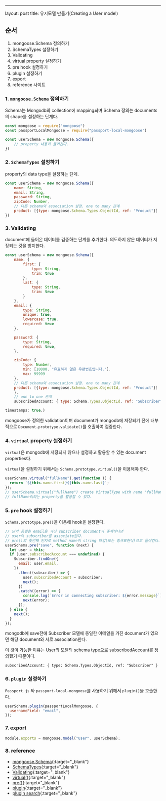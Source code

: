 ---
layout: post 
title: 유저모델 만들기(Creating a User model)


## 순서

1. mongoose.Schema 정의하기
2. SchemaTypes 설정하기
3. Validating
4. virtual property 설정하기
5. pre hook 설정하기
6. plugin 설정하기
7. export
8. reference 사이트

### 1. `mongoose.Schema` 정의하기

Schema는 Mongodb의 collection에 mapping되며 Schema 정의는 documents의 shape를 설정하는 단계다.

```javascript
const mongoose = require("mongoose")
const passportLocalMongoose = require("passport-local-mongoose")

const userSchema = new mongoose.Schema({
    // property 내용이 들어간다.
})
```

### 2. `SchemaTypes` 설정하기

property의 data type을 설정하는 단계.

```javascript
const userSchema = new mongoose.Schema({
    name: String,
    email: String,
    password: String,
    zipCode: Number,
    // 다른 schema와 association 설정. one to many 관계
    product: [{type: mongoose.Schema.Types.ObjectId, ref: "Product"}]
})
```

### 3. Validating

document에 들어온 데이터를 검증하는 단계를 추가한다. 의도하지 않은 데이터가 저장되는 것을 방지한다.

```javascript
const userSchema = new mongoose.Schema({
    name: {
        first: {
            type: String,
            trim: true
        },
        last: {
            type: String, 
            trim: true
        }
    },
    email: {
        type: String,
        unique: true,
        lowercase: true,
        required: true
    },

    password: {
        type: String,
        required: true,
    },

    zipCode: {
        type: Number,
        min: [10000, "유효하지 않은 우편번호입니다."],
        max: 99999
    },
    // 다른 schema와 association 설정. one to many 관계
    product: [{type: mongoose.Schema.Types.ObjectId, ref: "Product"}]
    },
    // one to one 관계
    subscribedAccount: { type: Schema.Types.ObjectId, ref: "Subscriber" },

timestamps: true,)
```

mongoose가 정의한 validation이며 document가 mongodb에 저장되기 전에 내부적으로 `Document.prototype.validate()`를 호출하여 검증한다.

### 4. `virtual` property 설정하기

`virtual`은 mongodb에 저장되지 않으나 설정하고 활용할 수 있는 document properties다.

`virtual`을 설정하기 위해서는 `Schema.prototype.virtual()`을 이용해야 한다.

```javascript
userSchema.virtual("fullName").get(function () {
  return `${this.name.first}${this.name.last}`;
});
// userSchema.virtual("fullName") create VirtualType with name 'fullName'
// fullName이라는 property를 활용할 수 있다.
```

### 5. `pre` hook 설정하기

`Schema.prototype.pre()`을 이용해 hook을 설정한다.

```javascript
// 만약 동일한 email을 가진 subscriber document가 존재하다면 
// user와 subscriber를 associate한다. 
// pre()의 첫번째 인자로 method name이 string 타입(또는 정규표현식)으로 들어간다.
userSchema.pre("save", function (next) {
  let user = this;
  if (user.subscribedAccount === undefined) {
    Subscriber.findOne({
      email: user.email,
    })
      .then((subscriber) => {
        user.subscribedAccount = subscriber;
        next();
      })
      .catch((error) => {
        console.log(`Error in connecting subscriber: ${error.message}`);
        next(error);
      });
  } else {
    next();
  }
});
```

mongodb에 save전에 Subscriber 모델에 동일한 이메일을 가진 document가 있으면 해당 document와 서로 association한다.

이 것이 가능한 이유는 User의 모델의 schema type으로 subscribedAccount를 정의했기 때문이다.

`subscribedAccount: { type: Schema.Types.ObjectId, ref: "Subscriber" }`

### 6. `plugin` 설정하기

`Passport.js` 와 `passport-local-mongoose`를 사용하기 위해서 `plugin()`을 호출한다.

```javascript
userSchema.plugin(passportLocalMongoose, {
  usernameField: "email",
});
```

### 7. export

```javascript
module.exports = mongoose.model("User", userSchema);
```

### 8. reference

- [mongoose.Schema](https://mongoosejs.com/docs/guide.html){:target="_blank"}
- [SchemaTypes](https://mongoosejs.com/docs/schematypes.html){:target="_blank"}
- [Validating](https://mongoosejs.com/docs/documents.html#validating){:target="_blank"}
- [virtual()](https://mongoosejs.com/docs/api.html#schema_Schema-virtual){:target="_blank"}
- [pre()](https://mongoosejs.com/docs/api.html#schema_Schema-pre){:target="_blank"}
- [plugin](https://mongoosejs.com/docs/plugins.html#global){:target="_blank"}
- [plugin search](https://plugins.mongoosejs.io/){:target="_blank"}
